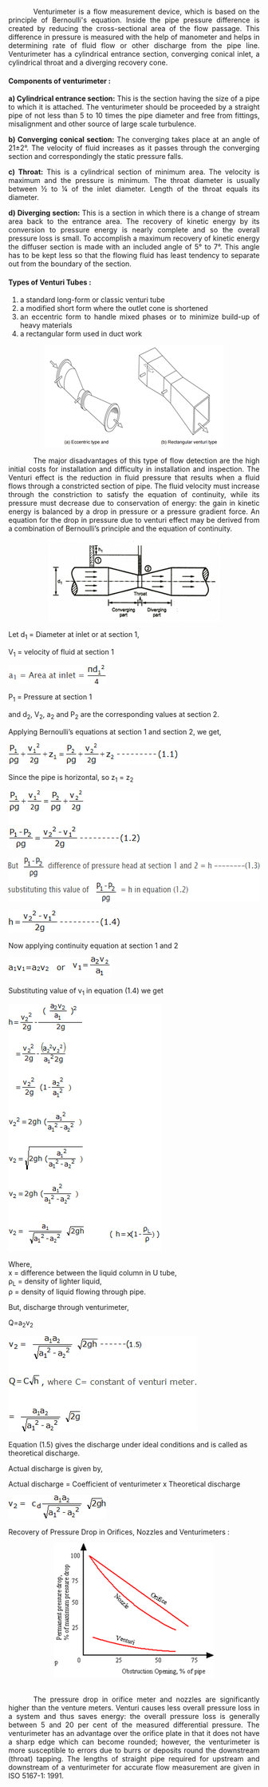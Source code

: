 <p style="text-indent: 50px; text-align: justify;">Venturimeter is a flow measurement device, which is based on the principle of Bernoulli's equation. Inside the pipe pressure difference is created by reducing the cross-sectional area of the flow passage. This difference in pressure is measured with the help of manometer and helps in determining rate of fluid flow or other discharge from the pipe line. Venturimeter has a cylindrical entrance section, converging conical inlet, a cylindrical throat and a diverging recovery cone.</p>

#### Components of venturimeter :

<p style="text-align: justify;"><strong>a) Cylindrical entrance section:</strong> This is the section having the size of a pipe to which it is attached. The venturimeter should be proceeded by a straight pipe of not less than 5 to 10 times the pipe diameter and free from fittings, misalignment and other source of large scale turbulence.</p>

<p style="text-align: justify;"><strong>b) Converging conical section:</strong> The converging takes place at an angle of 21±2&deg;. The velocity of fluid increases as it passes through the converging section and correspondingly the static pressure falls.</p>

<p style="text-align: justify;"><strong>c) Throat:</strong> This is a cylindrical section of minimum area. The velocity is maximum and the pressure is minimum. The throat diameter is usually between ½ to ¼ of the inlet diameter. Length of the throat equals its diameter.</p>

<p style="text-align: justify;"><strong>d) Diverging section:</strong> This is a section in which there is a change of stream area back to the entrance area. The recovery of kinetic energy by its conversion to pressure energy is nearly complete and so the overall pressure loss is small. To accomplish a maximum recovery of kinetic energy the diffuser section is made with an included angle of 5&deg; to 7&deg;. This angle has to be kept less so that the flowing fluid has least tendency to separate out from the boundary of the section.</p>

#### Types of Venturi Tubes :

<ol style="list-style-type: decimal; text-align: justify;">
  <li>a standard long-form or classic venturi tube </li>
  <li>a modified short form where the outlet cone is shortened </li>
  <li>an eccentric form to handle mixed phases or to minimize build-up of heavy materials </li>
  <li>a rectangular form used in duct work</li>
</ol>

<center><img src="images/exp5-1.png"style="width:360px; height:206px;"></img></center>

<p style="text-indent: 50px; text-align: justify;">The major disadvantages of this type of flow detection are the high initial costs for installation and difficulty in installation and inspection. The Venturi effect is the reduction in fluid pressure that results when a fluid flows through a constricted section of pipe. The fluid velocity must increase through the constriction to satisfy the equation of continuity, while its pressure must decrease due to conservation of energy: the gain in kinetic energy is balanced by a drop in pressure or a pressure gradient force. An equation for the drop in pressure due to venturi effect may be derived from a combination of Bernoulli’s principle and the equation of continuity.</p>

<center><img src="images/exp5-2.png"style="width:345px; height:164px;"></img></center>

<p >Let d<sub>1</sub> = Diameter at inlet or at section 1,</p>
<p >V<sub>1</sub> = velocity of fluid at section 1</p>
<p ><img src="images/exp5-3.PNG" style=" width:196px; height:38px; "/></p>

<p>P<sub>1</sub> = Pressure at section 1</p>
<p>and d<sub>2</sub>, V<sub>2</sub>, a<sub>2</sub> and P<sub>2</sub> are the corresponding values at section 2.</p>
<p>Applying Bernoulli’s equations at section 1 and section 2, we get,</p>

<img src="images/exp5-4.png" style=" width:341px; height:43px; "/></br>

<p>Since the pipe is horizontal, so z<sub>1</sub> = z<sub>2</sub></p>

<img src="images/exp5-5.png" style=" width:264px; height:118px; "/></br>

<p><img src="images/exp5-6.png" style=" width:600px; height:89px;"/></p>

<img src="images/exp5-7.png" style=" width:223px; height:45px; "/></br>

<p>Now applying continuity equation at section 1 and 2</p>

<img src="images/exp5-8.png" style=" width:207px; height:42px; "/></br>

<p>Substituting value of v<sub>1</sub> in equation (1.4) we get</p>

<img src="images/exp5-9.png" style=" width:306px; height:496px; "/></br>

<p>Where,</br> x = difference between the liquid column in U tube,</br> ρ<sub>L</sub> = density of lighter liquid,</br> ρ = density of liquid flowing through pipe.</p>
<p>But, discharge through venturimeter,</p>
<p>Q=a<sub>2</sub>v<sub>2</sub></p>

<img src="images/exp5-10.png" style=" width:379px; height:192px; "/></br>

<p>Equation (1.5) gives the discharge under ideal conditions and is called as theoretical discharge.</p>
<p>Actual discharge is given by,</p>
<p>Actual discharge = Coefficient of venturimeter  x Theoretical discharge</p>

<img src="images/exp5-11.png" style=" width:197px; height:48px; "/></br>

<p>Recovery of Pressure Drop in Orifices, Nozzles and Venturimeters : </p>

<center><img src="images/exp5-12.png" style=" width:321px; height:270px; "/></center></br>

<p style="text-indent:50px; text-align: justify;">The pressure drop in orifice meter and nozzles are significantly higher than the venture meters. Venturi causes less overall pressure loss in a system and thus saves energy: the overall pressure loss is generally between 5 and 20 per cent of the measured differential pressure. The venturimeter has an advantage over the orifice plate in that it does not have a sharp edge which can become rounded; however, the venturimeter is more susceptible to errors due to burrs or deposits round the downstream (throat) tapping. The lengths of straight pipe required for upstream and downstream of a venturimeter for accurate flow measurement are given in ISO 5167-1: 1991.</p> </br>
